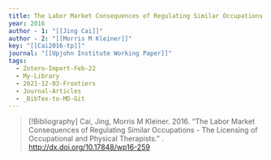 ```yaml
---
title: The Labor Market Consequences of Regulating Similar Occupations -  The Licensing of Occupational and Physical Therapists
year: 2016
author - 1: "[[Jing Cai]]"
author - 2: "[[Morris M Kleiner]]"
key: "[[Cai2016-tp]]"
journal: "[[Upjohn Institute Working Paper]]"
tags:
  - Zotero-Import-Feb-22
  - My-Library
  - 2021-12-03-Frontiers
  - Journal-Articles
  - _BibTex-to-MD-Git
---
```


> [!Bibliography]
> Cai, Jing, Morris M Kleiner. 2016. “The Labor Market Consequences of Regulating Similar Occupations -  The Licensing of Occupational and Physical Therapists.” . http://dx.doi.org/10.17848/wp16-259